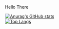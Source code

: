 Hello There

[![Anurag's GitHub stats](https://github-readme-stats.vercel.app/api?username=Reddie09&lang_count=8&theme=dark&show_icons=true&hide_rank=true&card_width=400)](https://github.com/anuraghazra/github-readme-stats)<br>
[![Top Langs](https://github-readme-stats.vercel.app/api/top-langs/?username=Reddie09&lang_count=8&theme=dark&show_icons=true&card_width=400)](https://github.com/anuraghazra/github-readme-stats)

